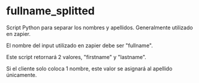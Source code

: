 # fullname_splitted

Script Python para separar los nombres y apellidos. Generalmente utilizado en zapier.

El nombre del input utilizado en zapier debe ser "fullname".

Este script retornará 2 valores, "firstname" y "lastname".

Si el cliente solo coloca 1 nombre, este valor se asignará al apellido únicamente.
